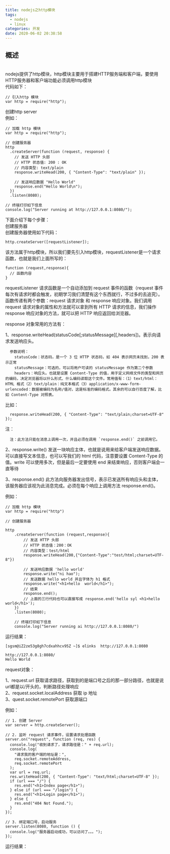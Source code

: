```yaml
---
title: nodejs之http模块
tags:
  - nodejs
  - linux
categories: 开发
date: 2020-06-02 20:38:58
---
```

## 概述
<br/>nodejs提供了http模块，http模块主要用于搭建HTTP服务端和客户端，要使用HTTP服务器和客户端功能必须调用http模块<br/>
代码如下：

    // 引入http 模块
    var http = require("http");

创建http server
<br/>例如：<br/>

    // 加载 http 模块
    var http = require("http");

    // 创建服务器
    http
      .createServer(function (request, response) {
        // 发送 HTTP 头部
        // HTTP 状态值: 200 : OK
        // 内容类型: text/plain
        response.writeHead(200, { "Content-Type": "text/plain" });

        // 发送响应数据 "Hello World"
        response.end("Hello World\n");
      })
      .listen(8080);

    // 终端打印如下信息
    console.log("Server running at http://127.0.0.1:8080/");

下面介绍下每个步骤：
<br/>创建服务器<br/>
创建服务器使用如下代码：

    http.createServer([requestListener]);

该方法属于http模块，所以我们要先引入http模块，requestListener是一个请求函数，也就是我们上面所写的：

    function (request,response){
      // 函数内容
    }

requestListener 请求函数是一个自动添加到 request 事件的函数（request 事件每次有请求时都会触发，初期学习我们清楚有这个东西就行，不过多的去追究）。函数传递有两个参数：request 请求对象 和 response 响应对象。我们调用 request 请求对象的属性和方法就可以拿到所有 HTTP 请求的信息，我们操作 response 响应对象的方法，就可以把 HTTP 响应返回给浏览器。

response 对象常用的方法有：

  1、response.writeHead(statusCode[;statusMessage][,headers])。表示向请求发送响应头。

      参数说明：
        statusCode：状态码，是一个 3 位 HTTP 状态码，如 404 表示网页未找到，200 表示正常
        statusMessage：可选的，可以将用户可读的 statusMessage 作为第二个参数
        headers：响应头。也就是设置 Content-Type 的值，用于定义网络文件的类型和网页的编码，决定浏览器将以什么形式、什么编码读取这个文件。常用值有：（1）text/html：HTML 格式（2）text/plain：纯文本格式（3）application/x-www-form-urlencoded：数据被编码为名称/值对，这是标准的编码格式。其余的可以自行百度了解，比如 Content-Type 对照表。

  比如：
      
      response.writeHead(200, { "Content-Type": "text/plain;charset=UTF-8" });

  注：

      注：此方法只能在消息上调用一次，并且必须在调用 `response.end()` 之前调用它。

  2、response.write() 发送一块响应主体，也就是说用来给客户端发送响应数据。可以直接写文本信息，也可以写我们的 html 代码，注意要设置 Content-Type 的值。write 可以使用多次，但是最后一定要使用 end 来结束响应，否则客户端会一直等待

  3、response.end() 此方法向服务器发出信号，表示已发送所有响应头和主体，该服务器应该视为此消息完成。必须在每个响应上调用方法 response.end()。

例如：

    // 加载 http 模块
    var http = require("http")

    // 创建服务器

    http
        .createServer(function (request,response){
            // 发送 HTTP 头部
            // HTTP 状态值：200：OK
            // 内容类型：test/html
            response.writeHead(200,{"Content-Type":"test/html;charset=UTF-8"})

            // 发送响应数据 'hello world'
            response.write("ni hao");
            // 发送数据 hello world 并且字体为 h1 格式
            response.write("<h1>hello  world</h1>");
            // 结束
            response.end();
            // 上面的三行代码也可以直接写成 response.end('hello syl <h1>hello world</h1>');
        })
        .listen(8080);
        
        // 终端打印如下信息
        console.log("Server running ai http://127.0.0.1:8080/")

运行结果：

    [sgsm@iZ2ze53g8gh7cdxahhcv95Z ~]$ elinks  http://127.0.0.1:8080
                                                                                                                      http://127.0.0.1:8080/ 
    Hello World     

request对象：

  1、request.url 获取请求路径，获取到的是端口号之后的那一部分路径，也就是说url都是以/开头的，判断路径处理响应
 <br/> 2、request.socket.localAddress 获取 ip 地址<br/>
  3、quest.socket.remotePort 获取源端口

例如：

    // 1. 创建 Server
    var server = http.createServer();

    // 2. 监听 request 请求事件，设置请求处理函数
    server.on("request", function (req, res) {
      console.log("收到请求了，请求路径是：" + req.url);
      console.log(
        "请求我的客户端的地址是：",
        req.socket.remoteAddress,
        req.socket.remotePort
      );
      var url = req.url;
      res.writeHead(200, { "Content-Type": "text/html;charset=UTF-8" });
      if (url === "/") {
        res.end("<h1>Index page</h1>");
      } else if (url === "/login") {
        res.end("<h1>Login page</h1>");
      } else {
        res.end("404 Not Found.");
      }
    });

    // 3. 绑定端口号，启动服务
    server.listen(8080, function () {
      console.log("服务器启动成功，可以访问了。。。");
    });

运行结果：

    